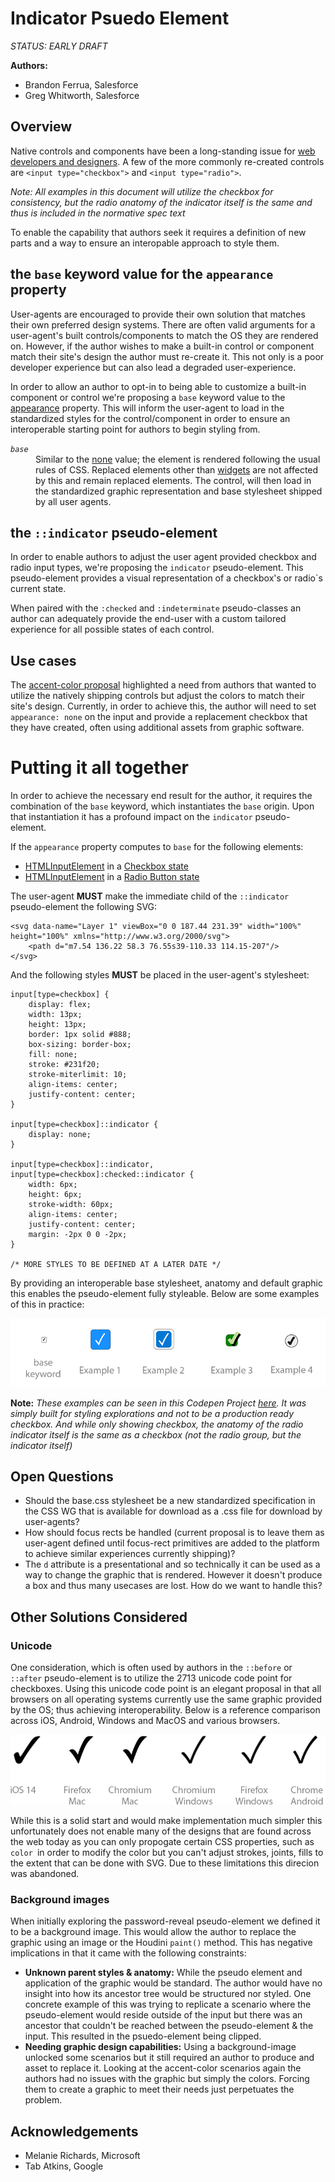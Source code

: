 # Indicator Psuedo Element

*STATUS: EARLY DRAFT*

**Authors:**
* Brandon Ferrua, Salesforce
* Greg Whitworth, Salesforce

## Overview
Native controls and components have been a long-standing issue for [web developers and designers](http://gwhitworth.com/blog/2019/07/form-controls-components/). A few of the more commonly re-created controls are `<input type="checkbox">` and 
`<input type="radio">`. 

*Note: All examples in this document will utilize the checkbox for consistency, but the radio anatomy of the indicator itself is the same and thus is included in the normative spec text*

To enable the capability that authors seek it requires a definition of new parts and a way to ensure an interopable approach to style them.

## the `base` keyword value for the `appearance` property
User-agents are encouraged to provide their own solution that matches their own preferred design systems. There are often valid arguments for a user-agent's built controls/components to match the OS they are rendered on.
However, if the author wishes to make a built-in control or component match their site's design the author must re-create it. This not only is a poor developer experience but can also lead a degraded user-experience.

In order to allow an author to opt-in to being able to customize a built-in component or control we're proposing a `base` keyword value to the [appearance](https://drafts.csswg.org/css-ui-4/#appearance-switching) property. This will inform the 
user-agent to load in the standardized styles for the control/component in order to ensure an interoperable starting point 
for authors to begin styling from.

<dl>
    <dt>
        <dfn><code>base</code></dfn>
        <dd>Similar to the <a href="https://drafts.csswg.org/css-ui-4/#ref-for-valdef-appearance-none" target="_blank">none</a> value; the element is rendered following the usual rules of CSS. Replaced elements other than <a href="https://drafts.csswg.org/css-ui-4/#widget" target="_blank">widgets</a> are not affected by this and remain replaced elements. The control, will then load in the standardized 
        graphic representation and base stylesheet shipped by all user agents.</dd>
    </dt>
</dl>


## the `::indicator` pseudo-element
In order to enable authors to adjust the user agent provided checkbox and radio input types, we're proposing 
the `indicator` pseudo-element. This pseudo-element provides a visual representation of a checkbox's or radio`s current state.

When paired with the `:checked` and `:indeterminate` pseudo-classes an author can adequately provide the 
end-user with a custom tailored experience for all possible states of each control.

## Use cases
The [accent-color proposal](https://github.com/mfreed7/accent-color/blob/master/proposal.md#input-typecheckbox) highlighted a need from authors that wanted to utilize the natively shipping controls but adjust the colors to match their site's design. Currently, in order to achieve this, the author will need to set `appearance: none` on the input and provide a replacement checkbox that they have created, often using additional assets from graphic software. 

# Putting it all together

In order to achieve the necessary end result for the author, it requires the combination of the `base` keyword, 
which instantiates the `base` origin. Upon that instantiation it has a profound impact on the `indicator` pseudo-element. 

If the `appearance` property computes to `base` for the following elements:
* [HTMLInputElement](https://html.spec.whatwg.org/multipage/input.html#the-input-element) in a [Checkbox state](https://html.spec.whatwg.org/multipage/input.html#checkbox-state-(type=checkbox))
* [HTMLInputElement](https://html.spec.whatwg.org/multipage/input.html#the-input-element) in a [Radio Button state](https://html.spec.whatwg.org/multipage/input.html#checkbox-state-(type=radio))

The user-agent **MUST** make the immediate child of the `::indicator` pseudo-element the following SVG:

```
<svg data-name="Layer 1" viewBox="0 0 187.44 231.39" width="100%" height="100%" xmlns="http://www.w3.org/2000/svg">
    <path d="m7.54 136.22 58.3 76.55s39-110.33 114.15-207"/>
</svg>
```

And the following styles **MUST** be placed in the user-agent's stylesheet:

```
input[type=checkbox] {
    display: flex;
    width: 13px; 
    height: 13px;
    border: 1px solid #888;
    box-sizing: border-box;
    fill: none;
    stroke: #231f20;
    stroke-miterlimit: 10;
    align-items: center;
    justify-content: center;
}

input[type=checkbox]::indicator {
    display: none;
}

input[type=checkbox]::indicator,
input[type=checkbox]:checked::indicator {
    width: 6px;
    height: 6px;
    stroke-width: 60px;
    align-items: center;
    justify-content: center;
    margin: -2px 0 0 -2px;
}

/* MORE STYLES TO BE DEFINED AT A LATER DATE */

```

By providing an interoperable base stylesheet, anatomy and default graphic this enables the pseudo-element fully styleable. 
Below are some examples of this in practice:

![Examples of the indicator pseudo-element in practice](indicator-examples.png)

**Note:** *These examples can be seen in this Codepen Project [here](https://codepen.io/gregwhitworth/project/full/DkGOoY). It was simply built for styling explorations 
and not to be a production ready checkbox. And while only showing checkbox, the anatomy of the radio indicator itself is the same as a checkbox (not the radio group, but the indicator itself)*

## Open Questions

* Should the base.css stylesheet be a new standardized specification in the CSS WG that is available for download as a .css file for download by user-agents?
* How should focus rects be handled (current proposal is to leave them as user-agent defined until focus-rect primitives are added to the platform to achieve similar experiences currently shipping)?
* The `d` attribute is a presentational and so technically it can be used as a way to change the graphic that is rendered. However it doesn't produce a box and thus many usecases are lost. How do we want to handle this?

## Other Solutions Considered

### Unicode
One consideration, which is often used by authors in the `::before` or `::after` pseudo-element is to utilize the 2713 unicode code point for checkboxes. Using this unicode code point is an elegant proposal in that all browsers on all operating systems currently use the same graphic provided by the OS; thus achieving interoperability. Below is a reference comparison across iOS, Android, Windows and MacOS and various browsers.

![A reference of different checkmarks across different browsers](unicode-checkmark-comparison.png)

While this is a solid start and would make implementation much simpler this unfortunately does not enable many of the 
designs that are found across the web today as you can only propogate certain CSS properties, such as `color `in order to modify the color but you can't adjust strokes, joints, fills to the extent that can be done with SVG. Due to these limitations this direcion was abandoned.

### Background images
When initially exploring the password-reveal pseudo-element we defined it to be a background image. This would allow the author to replace 
the graphic using an image or the Houdini `paint()` method. This has negative implications in that it came with the following constraints:

* **Unknown parent styles & anatomy:** While the pseudo element and application of the graphic would be standard. The author would have no insight into how its ancestor tree would be structured nor styled. One concrete example of this was trying to replicate a scenario where the pseudo-element would reside outside of the input but there was an ancestor that couldn't be reached between the pseudo-element & the input. This resulted in the psuedo-element being clipped.
* **Needing graphic design capabilities:** Using a background-image unlocked some scenarios but it still required an author to produce and asset to replace it. Looking at the accent-color scenarios again the authors had no issues with the graphic but simply the colors. Forcing them to create a graphic to meet their needs just perpetuates the problem.

## Acknowledgements

* Melanie Richards, Microsoft
* Tab Atkins, Google